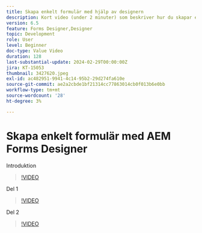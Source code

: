 ```yaml
---
title: Skapa enkelt formulär med hjälp av designern
description: Kort video (under 2 minuter) som beskriver hur du skapar ett enkelt formulär
version: 6.5
feature: Forms Designer,Designer
topic: Development
role: User
level: Beginner
doc-type: Value Video
duration: 128
last-substantial-update: 2024-02-29T00:00:00Z
jira: KT-15053
thumbnail: 3427620.jpeg
exl-id: ac482951-9941-4c14-95b2-29d274fa610e
source-git-commit: ae2a2cbde1bf21314cc77863014cb0f013b6e0bb
workflow-type: tm+mt
source-wordcount: '28'
ht-degree: 3%

---
```


# Skapa enkelt formulär med AEM Forms Designer

Introduktion

>[!VIDEO](https://video.tv.adobe.com/v/3427622/?learn=on)

Del 1

>[!VIDEO](https://video.tv.adobe.com/v/3427620/?learn=on)

Del 2

>[!VIDEO](https://video.tv.adobe.com/v/3427621/?learn=on)

